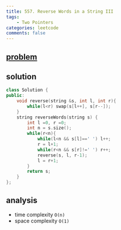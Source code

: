 ```yaml
---
title: 557. Reverse Words in a String III
tags:  
    - Two Pointers
categories: leetcode
comments: false
---
```


## [problem](https://leetcode.com/problems/reverse-words-in-a-string-iii/)

## solution
```c++
class Solution {
public:
    void reverse(string &s, int l, int r){
        while(l<r) swap(s[l++], s[r--]);        
    }
    string reverseWords(string s) {
        int l =0, r =0;
        int n = s.size();
        while(r<n){
            while(l<n && s[l]==' ') l++;
            r = l+1;
            while(r<n && s[r]!=' ') r++;
            reverse(s, l, r-1);
            l = r+1;
        }
        return s;
    }
};

```
## analysis
- time complexity `O(n)`
- space complexity `O(1)`
